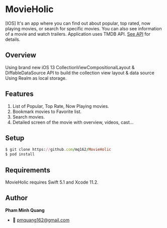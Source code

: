 # MovieHolic

[IOS] It's an app where you can find out about popular, top rated, now playing movies, or search for specific movies. You can also see information of a movie and watch trailers. Application uses TMDB API. [See API](https://developers.themoviedb.org/3/getting-started/introduction) for details.

## Overview

Using brand new iOS 13 CollectionViewCompositionalLayout & DiffableDataSource API to build the collection view layout & data source     
Using Realm as local storage.

## Features

1. List of Popular, Top Rate, Now Playing movies.
2. Bookmark movies to Favorite list.
3. Search movies.
4. Detailed screen of the movie with overview, videos, cast...

Setup
-----

```ruby
$ git clone https://github.com/mq162/MovieHolic
$ pod install
```

Requirements
-----

MovieHolic requires Swift 5.1 and Xcode 11.2.

Author
-----

__Pham Minh Quang__ 

- :email: pmquang162@gmail.com
